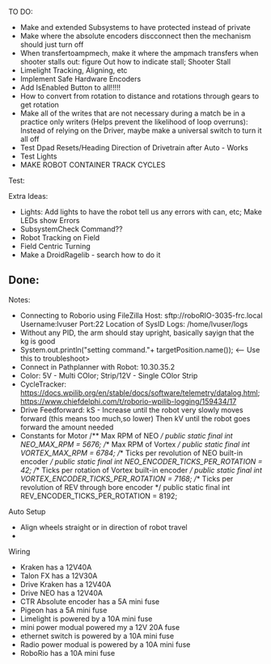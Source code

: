 TO DO:
- Make and extended Subsystems to have protected instead of private
- Make where the absolute encoders discconnect then the mechanism should just turn off
- When transfertoampmech, make it where the ampmach transfers when shooter stalls out: figure Out how to indicate stall; Shooter Stall
- Limelight Tracking, Aligning, etc
- Implement Safe Hardware Encoders
- Add IsEnabled Button to all!!!!!
- How to convert from rotation to distance and rotations through gears to get rotation
- Make all of the writes that are not necessary during a match be in a practice only writers (Helps prevent the likelihood of loop overruns): Instead of relying on the Driver, maybe make a universal switch to turn it all off
- Test Dpad Resets/Heading Direction of Drivetrain after Auto - Works
- Test Lights
- MAKE ROBOT CONTAINER TRACK CYCLES

Test:

Extra Ideas:
- Lights: Add lights to have the robot tell us any errors with can, etc; Make LEDs show Errors
- SubsystemCheck Command??
- Robot Tracking on Field
- Field Centric Turning
- Make a DroidRagelib - search how to do it

Done:
-

Notes:
- Connecting to Roborio using FileZilla
   Host: sftp://roboRIO-3035-frc.local
   Username:lvuser
   Port:22
   Location of SysID Logs: /home/lvuser/logs 
- Without any PID, the arm should stay upright, basically sayign that the kg is good
- System.out.println("setting command."+ targetPosition.name()); <-- Use this to troubleshoot>
- Connect in Pathplanner with Robot: 10.30.35.2
- Color: 5V - Multi COlor; Strip/12V - Single COlor Strip
- CycleTracker: https://docs.wpilib.org/en/stable/docs/software/telemetry/datalog.html; https://www.chiefdelphi.com/t/roborio-wpilib-logging/159434/17
- Drive Feedforward: kS - Increase until the robot very slowly moves forward (this means too much,so lower) Then kV until the robot goes forward the amount needed
- Constants for Motor
   /** Max RPM of NEO */
   public static final int NEO_MAX_RPM = 5676;
   /** Max RPM of Vortex */
   public static final int VORTEX_MAX_RPM = 6784;
   /** Ticks per revolution of NEO built-in encoder */
   public static final int NEO_ENCODER_TICKS_PER_ROTATION = 42;
   /** Ticks per rotation of Vortex built-in encoder */
   public static final int VORTEX_ENCODER_TICKS_PER_ROTATION = 7168;
   /** Ticks per revolution of REV through bore encoder */
   public static final int REV_ENCODER_TICKS_PER_ROTATION = 8192;


Auto Setup
- Align wheels straight or in direction of robot travel
- 


Wiring
- Kraken has a 12V40A
- Talon FX has a 12V30A
- Drive Kraken has a 12V40A
- Drive NEO has a 12V40A
- CTR Absolute encoder has a 5A mini fuse
- Pigeon has a 5A mini fuse
- Limelight is powered by a 10A mini fuse
- mini power modual powered my a 12V 20A fuse
- ethernet switch is powered by a 10A mini fuse
- Radio power modual is powered by a 10A mini fuse
- RoboRio has a 10A mini fuse
 